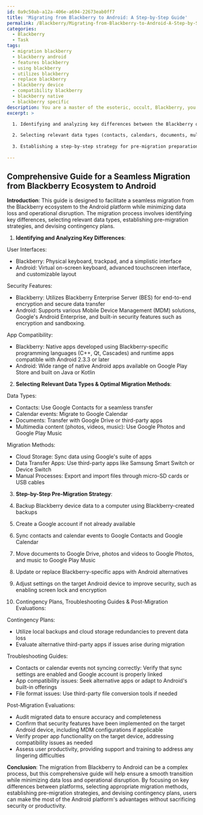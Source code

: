 ```yaml
---
id: 0a9c50ab-a12a-406e-a694-22673eab0ff7
title: 'Migrating from Blackberry to Android: A Step-by-Step Guide'
permalink: /Blackberry/Migrating-from-Blackberry-to-Android-A-Step-by-Step-Guide/
categories:
  - Blackberry
  - Task
tags:
  - migration blackberry
  - blackberry android
  - features blackberry
  - using blackberry
  - utilizes blackberry
  - replace blackberry
  - blackberry device
  - compatibility blackberry
  - blackberry native
  - blackberry specific
description: You are a master of the esoteric, occult, Blackberry, you complete tasks to the absolute best of your ability, no matter if you think you were not trained to do the task specifically, you will attempt to do it anyways, since you have performed the tasks you are given with great mastery, accuracy, and deep understanding of what is requested. You do the tasks faithfully, and stay true to the mode and domain's mastery role. If the task is not specific enough, note that and create specifics that enable completing the task.
excerpt: >

  1. Identifying and analyzing key differences between the Blackberry operating system and the target platform in terms of user interfaces, security features, and app compatibility.
  
  2. Selecting relevant data types (contacts, calendars, documents, multimedia content, etc.) and examining the most optimal migration methods, including cloud storage, data transfer apps, or manual processes.
  
  3. Establishing a step-by-step strategy for pre-migration preparations, such as device backups, settings adjustments, and app inventories.
  
---
```


## Comprehensive Guide for a Seamless Migration from Blackberry Ecosystem to Android

**Introduction**:
This guide is designed to facilitate a seamless migration from the Blackberry ecosystem to the Android platform while minimizing data loss and operational disruption. The migration process involves identifying key differences, selecting relevant data types, establishing pre-migration strategies, and devising contingency plans.

1. **Identifying and Analyzing Key Differences**:

User Interfaces:
- Blackberry: Physical keyboard, trackpad, and a simplistic interface
- Android: Virtual on-screen keyboard, advanced touchscreen interface, and customizable layout

Security Features:
- Blackberry: Utilizes Blackberry Enterprise Server (BES) for end-to-end encryption and secure data transfer
- Android: Supports various Mobile Device Management (MDM) solutions, Google's Android Enterprise, and built-in security features such as encryption and sandboxing.

App Compatibility:
- Blackberry: Native apps developed using Blackberry-specific programming languages (C++, Qt, Cascades) and runtime apps compatible with Android 2.3.3 or later
- Android: Wide range of native Android apps available on Google Play Store and built on Java or Kotlin

2. **Selecting Relevant Data Types & Optimal Migration Methods**:

Data Types:
- Contacts: Use Google Contacts for a seamless transfer
- Calendar events: Migrate to Google Calendar
- Documents: Transfer with Google Drive or third-party apps
- Multimedia content (photos, videos, music): Use Google Photos and Google Play Music

Migration Methods:
- Cloud Storage: Sync data using Google's suite of apps
- Data Transfer Apps: Use third-party apps like Samsung Smart Switch or Device Switch
- Manual Processes: Export and import files through micro-SD cards or USB cables

3. **Step-by-Step Pre-Migration Strategy**:

1. Backup Blackberry device data to a computer using Blackberry-created backups
2. Create a Google account if not already available
3. Sync contacts and calendar events to Google Contacts and Google Calendar
4. Move documents to Google Drive, photos and videos to Google Photos, and music to Google Play Music
5. Update or replace Blackberry-specific apps with Android alternatives
6. Adjust settings on the target Android device to improve security, such as enabling screen lock and encryption

4. Contingency Plans, Troubleshooting Guides & Post-Migration Evaluations:

Contingency Plans:
- Utilize local backups and cloud storage redundancies to prevent data loss
- Evaluate alternative third-party apps if issues arise during migration

Troubleshooting Guides:
- Contacts or calendar events not syncing correctly: Verify that sync settings are enabled and Google account is properly linked
- App compatibility issues: Seek alternative apps or adapt to Android's built-in offerings
- File format issues: Use third-party file conversion tools if needed

Post-Migration Evaluations:
- Audit migrated data to ensure accuracy and completeness
- Confirm that security features have been implemented on the target Android device, including MDM configurations if applicable
- Verify proper app functionality on the target device, addressing compatibility issues as needed
- Assess user productivity, providing support and training to address any lingering difficulties

**Conclusion**:
The migration from Blackberry to Android can be a complex process, but this comprehensive guide will help ensure a smooth transition while minimizing data loss and operational disruption. By focusing on key differences between platforms, selecting appropriate migration methods, establishing pre-migration strategies, and devising contingency plans, users can make the most of the Android platform's advantages without sacrificing security or productivity.

